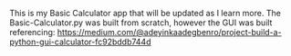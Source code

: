 This is my Basic Calculator app that will be updated as I learn more.
The Basic-Calculator.py was built from scratch, however the GUI was built referencing: https://medium.com/@adeyinkaadegbenro/project-build-a-python-gui-calculator-fc92bddb744d
